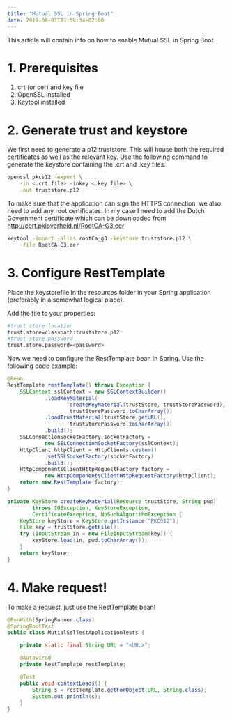 ```yaml
---
title: "Mutual SSL in Spring Boot"
date: 2019-08-01T11:59:34+02:00
---
```


This article will contain info on how to enable Mutual SSL in Spring Boot.

# 1. Prerequisites
1. crt (or cer) and key file
2. OpenSSL installed 
3. Keytool installed

# 2. Generate trust and keystore 
We first need to generate a p12 truststore. This will house both the required certificates as well as the relevant key. Use the following command to generate the keystore containing the .crt and .key files:

```bash
openssl pkcs12 -export \
    -in <.crt file> -inkey <.key file> \
    -out truststore.p12
```


To make sure that the application can sign the HTTPS connection, we also need to add any root certificates. In my case I need to add the Dutch Government certificate which can be downloaded from http://cert.pkioverheid.nl/RootCA-G3.cer

```bash
keytool -import -alias rootCa_g3 -keystore truststore.p12 \
    -file RootCA-G3.cer
```

# 3. Configure RestTemplate
Place the keystorefile in the resources folder in your Spring application (preferably in a somewhat logical place). 

Add the file to your properties:
```bash
#trust store location
trust.store=classpath:truststore.p12
#trust store password
trust.store.password=<password>
```

Now we need to configure the RestTemplate bean in Spring. Use the following code example:

```java
@Bean
RestTemplate restTemplate() throws Exception {
    SSLContext sslContext = new SSLContextBuilder()
            .loadKeyMaterial(
                    createKeyMaterial(trustStore, trustStorePassword),
                    trustStorePassword.toCharArray())
            .loadTrustMaterial(trustStore.getURL(),
                    trustStorePassword.toCharArray())
            .build();
    SSLConnectionSocketFactory socketFactory =
            new SSLConnectionSocketFactory(sslContext);
    HttpClient httpClient = HttpClients.custom()
            .setSSLSocketFactory(socketFactory)
            .build();
    HttpComponentsClientHttpRequestFactory factory =
            new HttpComponentsClientHttpRequestFactory(httpClient);
    return new RestTemplate(factory);
}

private KeyStore createKeyMaterial(Resource trustStore, String pwd)
        throws IOException, KeyStoreException, 
        CertificateException, NoSuchAlgorithmException {
    KeyStore keyStore = KeyStore.getInstance("PKCS12");
    File key = trustStore.getFile();
    try (InputStream in = new FileInputStream(key)) {
        keyStore.load(in, pwd.toCharArray());
    }
    return keyStore;
}
```

# 4. Make request!
To make a request, just use the RestTemplate bean!

```java
@RunWith(SpringRunner.class)
@SpringBootTest
public class MutialSslTestApplicationTests {

	private static final String URL = "<URL>";

	@Autowired
	private RestTemplate restTemplate;

	@Test
	public void contextLoads() {
		String s = restTemplate.getForObject(URL, String.class);
		System.out.println(s);
	}
}
```
